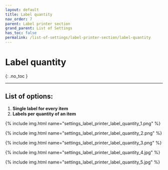 ```yaml
---
layout: default
title: Label quantity
nav_order: 7
parent: Label printer section
grand_parent: List of Settings
has_toc: false
permalink: /list-of-settings/label-printer-section/label-quantity
---
```


# Label quantity
{: .no_toc }

---

## List of options:
1. **Single label for every item**
1. **Labels per quantity of an item**

{% include img.html name="settings_label_printer_label_quantity_1.png" %}

{% include img.html name="settings_label_printer_label_quantity_2.png" %}

{% include img.html name="settings_label_printer_label_quantity_3.png" %}

{% include img.html name="settings_label_printer_label_quantity_4.jpg" %}

{% include img.html name="settings_label_printer_label_quantity_5.jpg" %}